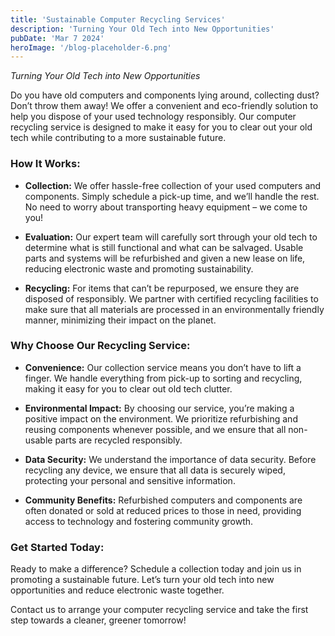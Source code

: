 ```yaml
---
title: 'Sustainable Computer Recycling Services'
description: 'Turning Your Old Tech into New Opportunities'
pubDate: 'Mar 7 2024'
heroImage: '/blog-placeholder-6.png'
---
```



*Turning Your Old Tech into New Opportunities*

Do you have old computers and components lying around, collecting dust? Don’t throw them away! We offer a convenient and eco-friendly solution to help you dispose of your used technology responsibly. Our computer recycling service is designed to make it easy for you to clear out your old tech while contributing to a more sustainable future.

### How It Works:

- **Collection:** We offer hassle-free collection of your used computers and components. Simply schedule a pick-up time, and we’ll handle the rest. No need to worry about transporting heavy equipment – we come to you!
  
- **Evaluation:** Our expert team will carefully sort through your old tech to determine what is still functional and what can be salvaged. Usable parts and systems will be refurbished and given a new lease on life, reducing electronic waste and promoting sustainability.
  
- **Recycling:** For items that can’t be repurposed, we ensure they are disposed of responsibly. We partner with certified recycling facilities to make sure that all materials are processed in an environmentally friendly manner, minimizing their impact on the planet.

### Why Choose Our Recycling Service:

- **Convenience:** Our collection service means you don’t have to lift a finger. We handle everything from pick-up to sorting and recycling, making it easy for you to clear out old tech clutter.
  
- **Environmental Impact:** By choosing our service, you’re making a positive impact on the environment. We prioritize refurbishing and reusing components whenever possible, and we ensure that all non-usable parts are recycled responsibly.
  
- **Data Security:** We understand the importance of data security. Before recycling any device, we ensure that all data is securely wiped, protecting your personal and sensitive information.
  
- **Community Benefits:** Refurbished computers and components are often donated or sold at reduced prices to those in need, providing access to technology and fostering community growth.

### Get Started Today:

Ready to make a difference? Schedule a collection today and join us in promoting a sustainable future. Let’s turn your old tech into new opportunities and reduce electronic waste together.

Contact us to arrange your computer recycling service and take the first step towards a cleaner, greener tomorrow!


